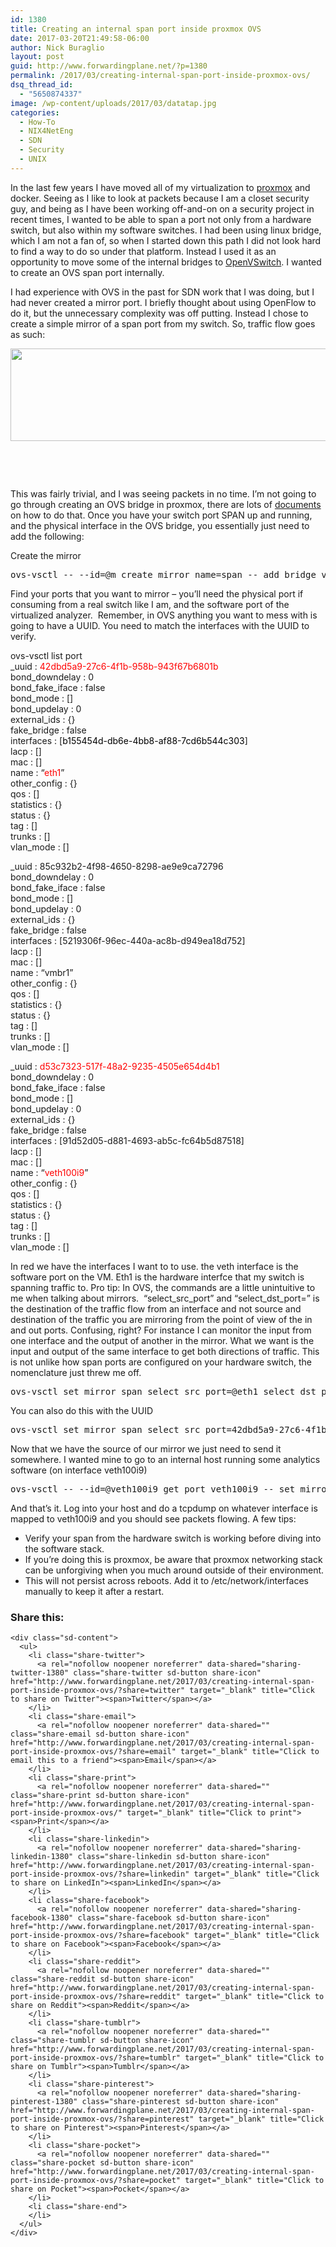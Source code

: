 ```yaml
---
id: 1380
title: Creating an internal span port inside proxmox OVS
date: 2017-03-20T21:49:58-06:00
author: Nick Buraglio
layout: post
guid: http://www.forwardingplane.net/?p=1380
permalink: /2017/03/creating-internal-span-port-inside-proxmox-ovs/
dsq_thread_id:
  - "5650874337"
image: /wp-content/uploads/2017/03/datatap.jpg
categories:
  - How-To
  - NIX4NetEng
  - SDN
  - Security
  - UNIX
---
```

In the last few years I have moved all of my virtualization to [proxmox](https://www.proxmox.com/en/) and docker. Seeing as I like to look at packets because I am a closet security guy, and being as I have been working off-and-on on a security project in recent times, I wanted to be able to span a port not only from a hardware switch, but also within my software switches. I had been using linux bridge, which I am not a fan of, so when I started down this path I did not look hard to find a way to do so under that platform. Instead I used it as an opportunity to move some of the internal bridges to [OpenVSwitch](http://openvswitch.org/). I wanted to create an OVS span port internally.

I had experience with OVS in the past for SDN work that I was doing, but I had never created a mirror port. I briefly thought about using OpenFlow to do it, but the unnecessary complexity was off putting. Instead I chose to create a simple mirror of a span port from my switch. So, traffic flow goes as such:

[<img class="wp-image-1383 size-full alignleft" src="http://www.forwardingplane.net/wp-content/uploads/2017/03/OVS-SPAN-1.png" alt="" width="573" height="148" />](http://www.forwardingplane.net/wp-content/uploads/2017/03/OVS-SPAN-1.png)

&nbsp;

&nbsp;

This was fairly trivial, and I was seeing packets in no time. I&#8217;m not going to go through creating an OVS bridge in proxmox, there are lots of [documents](https://pve.proxmox.com/wiki/Open_vSwitch) on how to do that. Once you have your switch port SPAN up and running, and the physical interface in the OVS bridge, you essentially just need to add the following:

Create the mirror

<pre>ovs-vsctl -- --id=@m create mirror name=span -- add bridge vmbr1 mirrors @m</pre>

Find your ports that you want to mirror &#8211; you&#8217;ll need the physical port if consuming from a real switch like I am, and the software port of the virtualized analyzer.  Remember, in OVS anything you want to mess with is going to have a UUID. You need to match the interfaces with the UUID to verify.

ovs-vsctl list port  
_uuid : <span style="color: #ff0000;">42dbd5a9-27c6-4f1b-958b-943f67b6801b</span>  
bond_downdelay : 0  
bond\_fake\_iface : false  
bond_mode : []  
bond_updelay : 0  
external_ids : {}  
fake_bridge : false  
interfaces : [<span style="color: #000000;">b155454d-db6e-4bb8-af88-7cd6b544c303</span>]  
lacp : []  
mac : []  
name : &#8220;<span style="color: #ff0000;">eth1</span>&#8221;  
other_config : {}  
qos : []  
statistics : {}  
status : {}  
tag : []  
trunks : []  
vlan_mode : []

_uuid : 85c932b2-4f98-4650-8298-ae9e9ca72796  
bond_downdelay : 0  
bond\_fake\_iface : false  
bond_mode : []  
bond_updelay : 0  
external_ids : {}  
fake_bridge : false  
interfaces : [5219306f-96ec-440a-ac8b-d949ea18d752]  
lacp : []  
mac : []  
name : &#8220;vmbr1&#8221;  
other_config : {}  
qos : []  
statistics : {}  
status : {}  
tag : []  
trunks : []  
vlan_mode : []

_uuid : <span style="color: #ff0000;">d53c7323-517f-48a2-9235-4505e654d4b1</span>  
bond_downdelay : 0  
bond\_fake\_iface : false  
bond_mode : []  
bond_updelay : 0  
external_ids : {}  
fake_bridge : false  
interfaces : [91d52d05-d881-4693-ab5c-fc64b5d87518]  
lacp : []  
mac : []  
name : &#8220;<span style="color: #ff0000;">veth100i9</span>&#8221;  
other_config : {}  
qos : []  
statistics : {}  
status : {}  
tag : []  
trunks : []  
vlan_mode : []

In red we have the interfaces I want to to use. the veth interface is the software port on the VM. Eth1 is the hardware interfce that my switch is spanning traffic to. Pro tip: In OVS, the commands are a little unintuitive to me when talking about mirrors.  &#8220;select\_src\_port&#8221; and &#8220;select\_dst\_port=&#8221; is the destination of the traffic flow from an interface and not source and destination of the traffic you are mirroring from the point of view of the in and out ports. Confusing, right? For instance I can monitor the input from one interface and the output of another in the mirror. What we want is the input and output of the same interface to get both directions of traffic. This is not unlike how span ports are configured on your hardware switch, the nomenclature just threw me off.

<pre>ovs-vsctl set mirror span select_src_port=@eth1 select_dst_port=@eth1</pre>

You can also do this with the UUID

<pre>ovs-vsctl set mirror span select_src_port=42dbd5a9-27c6-4f1b-958b-943f67b6801b select_dst_port=42dbd5a9-27c6-4f1b-958b-943f67b6801b</pre>

Now that we have the source of our mirror we just need to send it somewhere. I wanted mine to go to an internal host running some analytics software (on interface veth100i9)

<pre>ovs-vsctl -- --id=@veth100i9 get port veth100i9 -- set mirror span output-port=@veth100i9</pre>

And that&#8217;s it. Log into your host and do a tcpdump on whatever interface is mapped to veth100i9 and you should see packets flowing. A few tips:

  * Verify your span from the hardware switch is working before diving into the software stack.
  * If you&#8217;re doing this is proxmox, be aware that proxmox networking stack can be unforgiving when you much around outside of their environment.
  * This will not persist across reboots. Add it to /etc/network/interfaces manually to keep it after a restart.

<div class="sharedaddy sd-sharing-enabled">
  <div class="robots-nocontent sd-block sd-social sd-social-icon-text sd-sharing">
    <h3 class="sd-title">
      Share this:
    </h3>
    
    <div class="sd-content">
      <ul>
        <li class="share-twitter">
          <a rel="nofollow noopener noreferrer" data-shared="sharing-twitter-1380" class="share-twitter sd-button share-icon" href="http://www.forwardingplane.net/2017/03/creating-internal-span-port-inside-proxmox-ovs/?share=twitter" target="_blank" title="Click to share on Twitter"><span>Twitter</span></a>
        </li>
        <li class="share-email">
          <a rel="nofollow noopener noreferrer" data-shared="" class="share-email sd-button share-icon" href="http://www.forwardingplane.net/2017/03/creating-internal-span-port-inside-proxmox-ovs/?share=email" target="_blank" title="Click to email this to a friend"><span>Email</span></a>
        </li>
        <li class="share-print">
          <a rel="nofollow noopener noreferrer" data-shared="" class="share-print sd-button share-icon" href="http://www.forwardingplane.net/2017/03/creating-internal-span-port-inside-proxmox-ovs/" target="_blank" title="Click to print"><span>Print</span></a>
        </li>
        <li class="share-linkedin">
          <a rel="nofollow noopener noreferrer" data-shared="sharing-linkedin-1380" class="share-linkedin sd-button share-icon" href="http://www.forwardingplane.net/2017/03/creating-internal-span-port-inside-proxmox-ovs/?share=linkedin" target="_blank" title="Click to share on LinkedIn"><span>LinkedIn</span></a>
        </li>
        <li class="share-facebook">
          <a rel="nofollow noopener noreferrer" data-shared="sharing-facebook-1380" class="share-facebook sd-button share-icon" href="http://www.forwardingplane.net/2017/03/creating-internal-span-port-inside-proxmox-ovs/?share=facebook" target="_blank" title="Click to share on Facebook"><span>Facebook</span></a>
        </li>
        <li class="share-reddit">
          <a rel="nofollow noopener noreferrer" data-shared="" class="share-reddit sd-button share-icon" href="http://www.forwardingplane.net/2017/03/creating-internal-span-port-inside-proxmox-ovs/?share=reddit" target="_blank" title="Click to share on Reddit"><span>Reddit</span></a>
        </li>
        <li class="share-tumblr">
          <a rel="nofollow noopener noreferrer" data-shared="" class="share-tumblr sd-button share-icon" href="http://www.forwardingplane.net/2017/03/creating-internal-span-port-inside-proxmox-ovs/?share=tumblr" target="_blank" title="Click to share on Tumblr"><span>Tumblr</span></a>
        </li>
        <li class="share-pinterest">
          <a rel="nofollow noopener noreferrer" data-shared="sharing-pinterest-1380" class="share-pinterest sd-button share-icon" href="http://www.forwardingplane.net/2017/03/creating-internal-span-port-inside-proxmox-ovs/?share=pinterest" target="_blank" title="Click to share on Pinterest"><span>Pinterest</span></a>
        </li>
        <li class="share-pocket">
          <a rel="nofollow noopener noreferrer" data-shared="" class="share-pocket sd-button share-icon" href="http://www.forwardingplane.net/2017/03/creating-internal-span-port-inside-proxmox-ovs/?share=pocket" target="_blank" title="Click to share on Pocket"><span>Pocket</span></a>
        </li>
        <li class="share-end">
        </li>
      </ul>
    </div>
  </div>
</div>